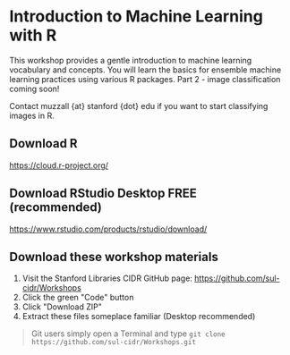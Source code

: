# Introduction to Machine Learning with R

This workshop provides a gentle introduction to machine learning vocabulary and concepts. You will learn the basics for ensemble machine learning practices using various R packages.
Part 2 - image classification coming soon!

Contact muzzall {at} stanford {dot} edu if you want to start classifying images in R.

## Download R
https://cloud.r-project.org/

## Download RStudio Desktop FREE (recommended)
https://www.rstudio.com/products/rstudio/download/

## Download these workshop materials

1. Visit the Stanford Libraries CIDR GitHub page: https://github.com/sul-cidr/Workshops
2. Click the green "Code" button
3. Click "Download ZIP"
4. Extract these files someplace familiar (Desktop recommended)

> Git users simply open a Terminal and type `git clone https://github.com/sul-cidr/Workshops.git`
